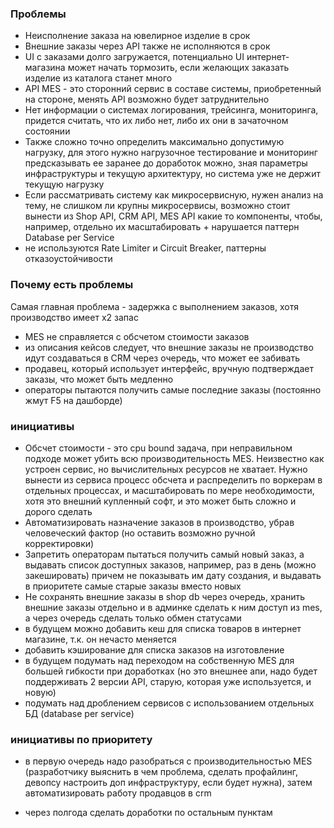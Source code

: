 ### Проблемы

- Неисполнение заказа на ювелирное изделие в срок
- Внешние заказы через API также не исполняются в срок
- UI с заказами долго загружается, потенциально UI интернет-магазина может начать тормозить,
если желающих заказать изделие из каталога станет много
- API MES - это сторонний сервис в составе системы, приобретенный на стороне, менять API возможно будет затруднительно
- Нет информации о системах логирования, трейсинга, мониторинга, придется считать, что их либо нет, либо их они в зачаточном состоянии
- Также сложно точно определить максимально допустимую нагрузку, для этого нужно нагрузочное тестирование и мониторинг
предсказывать ее заранее до доработок можно, зная параметры инфраструктуры и текущую архитектуру, но система уже не держит текущую нагрузку
- Если рассматривать систему как микросервисную, нужен анализ на тему, не слишком ли крупны микросервисы,
возможно стоит вынести из Shop API, СRM API, MES API какие то компоненты, чтобы, например, отдельно их масштабировать + нарушается
паттерн Database per Service
- не используются Rate Limiter и Сircuit Breaker, паттерны отказоустойчивости

### Почему есть проблемы

Самая главная проблема - задержка с выполнением заказов, хотя производство имеет х2 запас

- MES не справляется с обсчетом стоимости заказов
- из описания кейсов следует, что внешние заказы не производство идут создаваться в CRM через очередь, что может ее забивать
- продавец, который использует интерфейс, вручную подтверждает заказы, что может быть медленно
- операторы пытаются получить самые последние заказы (постоянно жмут F5 на дашборде)

### инициативы

- Обсчет стоимости - это cpu bound задача, при неправильном подходе может убить всю производительность MES.
Неизвестно как устроен сервис, но вычислительных ресурсов не хватает. Нужно вынести из сервиса процесс обсчета и распределить 
по воркерам в отдельных процессах, и масштабировать по мере необходимости, хотя это внешний купленный софт, и это может быть сложно и дорого сделать
- Автоматизировать назначение заказов в производство, убрав человеческий фактор (но оставить возможно ручной корректировки)
- Запретить операторам пытаться получить самый новый заказ, а выдавать список доступных заказов, например, раз в день (можно закешировать) причем
не показывать им дату создания, и выдавать в приоритете самые старые заказы вместо новых
- Не сохранять внешние заказы в shop db через очередь, хранить внешние заказы отдельно и в админке сделать к ним доступ из mes,
а через очередь сделать только обмен статусами
- в будущем можно добавить кеш для списка товаров в интернет магазине, т.к. он нечасто меняется
- добавить кэширование для списка заказов на изготовление
- в будущем подумать над переходом на собственную MES для большей гибкости при доработках (но это внешнее апи, надо
будет поддерживать 2 версии API, старую, которая уже используется, и новую)
- подумать над дроблением сервисов с использованием отдельных БД (database per service)


### инициативы по приоритету

- в первую очередь надо разобраться с производительностью MES (разработчику выяснить в чем проблема, сделать профайлинг,
девопсу настроить доп инфраструктуру, если будет нужна), затем автоматизировать работу продавцов в crm

- через полгода сделать доработки по остальным пунктам
